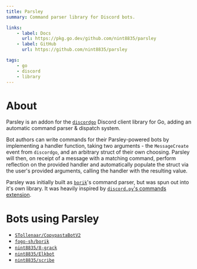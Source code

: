 ```yaml
---
title: Parsley
summary: Command parser library for Discord bots.

links:
    - label: Docs
      url: https://pkg.go.dev/github.com/nint8835/parsley
    - label: GitHub
      url: https://github.com/nint8835/parsley

tags:
    - go
    - discord
    - library
---
```


# About

Parsley is an addon for the [`discordgo`](https://github.com/bwmarrin/discordgo) Discord client library for Go, adding an automatic command parser & dispatch system.

Bot authors can write commands for their Parsley-powered bots by implementing a handler function, taking two arguments - the `MessageCreate` event from `discordgo`, and an arbitrary struct of their own choosing.
Parsley will then, on receipt of a message with a matching command, perform reflection on the provided handler and automatically populate the struct via the user's provided arguments, calling the handler with the resulting value.

Parsley was initially built as [`borik`](/projects/borik)'s command parser, but was spun out into it's own library. It was heavily inspired by [`discord.py`'s commands extension](https://discordpy.readthedocs.io/en/stable/ext/commands/commands.html).

# Bots using Parsley

-   [`STollenaar/CopypastaBotV2`](https://github.com/STollenaar/CopypastaBotV2)
-   [`fogo-sh/borik`](https://github.com/fogo-sh/borik)
-   [`nint8835/8-grack`](https://github.com/nint8835/8-grack)
-   [`nint8835/Elkbot`](https://github.com/nint8835/Elkbot)
-   [`nint8835/scribe`](https://github.com/nint8835/scribe)
